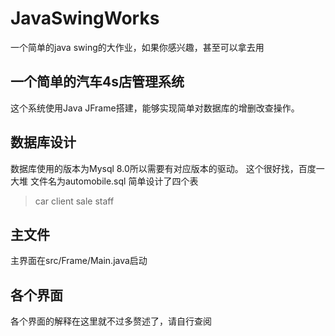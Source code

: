 # JavaSwingWorks
一个简单的java swing的大作业，如果你感兴趣，甚至可以拿去用
## 一个简单的汽车4s店管理系统
这个系统使用Java JFrame搭建，能够实现简单对数据库的增删改查操作。
## 数据库设计
数据库使用的版本为Mysql 8.0所以需要有对应版本的驱动。
这个很好找，百度一大堆
文件名为automobile.sql
简单设计了四个表
>car
>client
>sale
>staff
## 主文件
主界面在src/Frame/Main.java启动
## 各个界面
各个界面的解释在这里就不过多赘述了，请自行查阅
